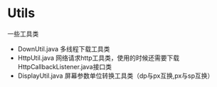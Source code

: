 # Utils
一些工具类
* DownUtil.java 多线程下载工具类 
* HttpUtil.java 网络请求http工具类，使用的时候还需要下载HttpCallbackListener.java接口类
* DisplayUtil.java 屏幕参数单位转换工具类（dp与px互换,px与sp互换）
